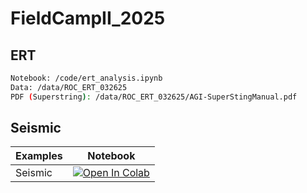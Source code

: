 # FieldCampII_2025

## ERT
```bash
Notebook: /code/ert_analysis.ipynb
Data: /data/ROC_ERT_032625
PDF (Superstring): /data/ROC_ERT_032625/AGI-SuperStingManual.pdf
```
## Seismic

| Examples | Notebook  |
|---|---|
| Seismic| [![Open In Colab](https://colab.research.google.com/assets/colab-badge.svg)](https://colab.research.google.com/github/ecastillot/FieldCampII_2025/blob/main/code/seismic_analysis.ipynb) |